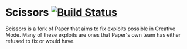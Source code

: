 # Scissors [![Build Status](https://ci.scissors.gg/job/Scissors/job/main/badge/icon)](https://ci.scissors.gg/job/Scissors/job/main/)
Scissors is a fork of Paper that aims to fix exploits possible in Creative Mode. Many of these exploits are ones that Paper's own team has either refused to fix or would have.
